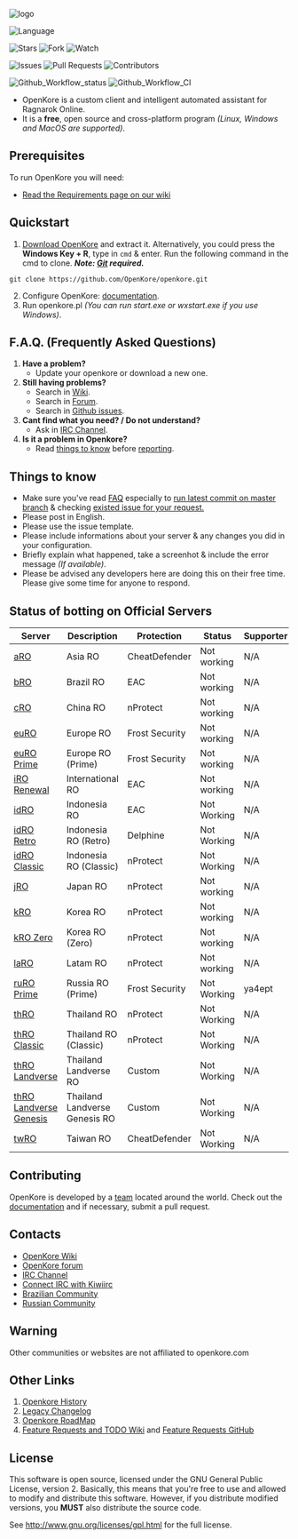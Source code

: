 ![logo](https://upload.wikimedia.org/wikipedia/commons/b/b5/Kore_2g_logo.png)

![Language](https://img.shields.io/badge/language-Perl-blue.svg)

![Stars](https://img.shields.io/github/stars/OpenKore/openkore)
![Fork](https://img.shields.io/github/forks/OpenKore/openkore?label=Fork)
![Watch](https://img.shields.io/github/watchers/OpenKore/openkore?label=Watch)

![Issues](https://img.shields.io/github/issues/OpenKore/openkore)
![Pull Requests](https://img.shields.io/github/issues-pr/OpenKore/openkore.svg)
![Contributors](https://img.shields.io/github/contributors/OpenKore/openkore.svg)

![Github_Workflow_status](https://img.shields.io/github/actions/workflow/status/OpenKore/openkore/build_XSTools.yml?branch=master)
![Github_Workflow_CI](https://github.com/OpenKore/openkore/actions/workflows/build_XSTools.yml/badge.svg)

* OpenKore is a custom client and intelligent automated assistant for Ragnarok Online.
* It is a **free**, open source and cross-platform program _(Linux, Windows and MacOS are supported)_.

## Prerequisites

To run OpenKore you will need:
* [Read the Requirements page on our wiki](https://openkore.com/wiki/How_to_run_OpenKore#Requirements)

## Quickstart

1. [Download OpenKore](https://github.com/OpenKore/openkore/archive/master.zip) and extract it. Alternatively, you could press the **Windows Key + R**, type in ``cmd`` & enter. Run the following command in the cmd to clone.
***Note: [Git](https://git-scm.com/) required.***
```
git clone https://github.com/OpenKore/openkore.git
```

2. Configure OpenKore: [documentation](https://openkore.com/wiki/Category:Control).
3. Run openkore.pl _(You can run start.exe or wxstart.exe if you use Windows)_.

## F.A.Q. (Frequently Asked Questions)
<!-- Source: https://forums.openkore.com/viewtopic.php?f=0&t=11287 -->
 1. **Have a problem?**
    - Update your openkore or download a new one.
 2. **Still having problems?**
    - Search in [Wiki](https://openkore.com/wiki/).
    - Search in [Forum](https://forums.openkore.com/).
    - Search in [Github issues](https://github.com/openkore/openkore/issues?utf8=%E2%9C%93&q=).
 3. **Cant find what you need? / Do not understand?**
    - Ask in [IRC Channel](https://webchat.freenode.net/#openkore).
 4. **Is it a problem in Openkore?**
    - Read [things to know](https://github.com/OpenKore/openkore#things-to-know) before [reporting](https://github.com/OpenKore/openkore/issues/new).

## Things to know

* Make sure you've read [FAQ](https://github.com/OpenKore/openkore#faq-frequently-asked-questions) especially to [run latest commit on master branch](https://github.com/OpenKore/openkore/commits/master) & checking [existed issue for your request.](https://github.com/OpenKore/openkore/issues?utf8=%E2%9C%93&q=)
* Please post in English.
* Please use the issue template.
* Please include informations about your server & any changes you did in your configuration.
* Briefly explain what happened, take a screenhot & include the error message _(If available)_.
* Please be advised any developers here are doing this on their free time. Please give some time for anyone to respond.

## Status of botting on Official Servers

| Server | Description | Protection | Status | Supporter |
| --- | --- | --- | --- | --- |
| [aRO](https://www.gnjoy.asia/) | Asia RO | CheatDefender | Not working | N/A |
| [bRO](http://ragnarok.uol.com.br/) | Brazil RO | EAC | Not working | N/A |
| [cRO](http://ro.qiquanwl.com) | China RO | nProtect | Not working | N/A |
| [euRO](https://eu.4game.com/ro/) | Europe RO | Frost Security | Not working | N/A |
| [euRO Prime](https://eu.4game.com/roprime/) | Europe RO (Prime) | Frost Security | Not working | N/A |
| [iRO Renewal](http://renewal.playragnarok.com/) | International RO | EAC | Not working | N/A |
| [idRO](https://ro.gnjoy.id/) | Indonesia RO | EAC | Not Working | N/A |
| [idRO Retro](https://roretro.gnjoy.id/) | Indonesia RO (Retro) | Delphine | Not Working | N/A |
| [idRO Classic](https://roclassic.gnjoy.id/) | Indonesia RO (Classic) | nProtect | Not Working | N/A |
| [jRO](https://ragnarokonline.gungho.jp/) | Japan RO | nProtect | Not working | N/A |
| [kRO](http://ro.gnjoy.com/) | Korea RO | nProtect | Not working | N/A |
| [kRO Zero](http://roz.gnjoy.com/) | Korea RO (Zero) | nProtect | Not working | N/A |
| [laRO](https://www.gnjoylatam.com/) | Latam RO | nProtect | Not working | N/A |
| [ruRO Prime](https://ru.4game.com/roprime/) | Russia RO (Prime) | Frost Security | Not Working | ya4ept |
| [thRO](https://ro.gnjoy.in.th/) | Thailand RO | nProtect | Not Working | N/A |
| [thRO Classic](https://roc.gnjoy.in.th/) | Thailand RO (Classic) | nProtect | Not Working | N/A |
| [thRO Landverse](https://rolth.maxion.gg/) | Thailand Landverse RO | Custom | Not Working | N/A |
| [thRO Landverse Genesis](https://rolg.maxion.gg/) | Thailand Landverse Genesis RO | Custom | Not Working | N/A |
| [twRO](https://ro.gnjoy.com.tw/) | Taiwan RO | CheatDefender | Not Working | N/A |

## Contributing

OpenKore is developed by a [team](https://github.com/OpenKore/openkore/graphs/contributors) located around the world. Check out the [documentation](https://openkore.com/wiki/Manual) and if necessary, submit a pull request.

## Contacts

* [OpenKore Wiki](https://openkore.com/wiki/)
* [OpenKore forum](https://forums.openkore.com/)
* [IRC Channel](https://webchat.freenode.net/#openkore)
* [Connect IRC with Kiwiirc](https://kiwiirc.com/client/irc.freenode.net/?nick=IRC-Source_?#openkore)
* [Brazilian Community](http://openkorebrasil.org/)
* [Russian Community](https://RO-fan.ru/)

## **Warning**

Other communities or websites are not affiliated to openkore.com

## Other Links

1. [Openkore History](http://openkore.com/index.php/OpenKore)
2. [Legacy Changelog](https://github.com/OpenKore/openkore/blob/master/LegacyChangelog.md)
3. [Openkore RoadMap](http://openkore.com/index.php/Roadmap)
4. [Feature Requests and TODO Wiki](https://openkore.com/wiki/Category:Feature_Request) and [Feature Requests GitHub](https://github.com/OpenKore/openkore/issues?q=is%3Aopen+is%3Aissue+label%3A%22feature+request%22)

## License

This software is open source, licensed under the GNU General Public License, version 2.
Basically, this means that you're free to use and allowed to modify and distribute this software.
However, if you distribute modified versions, you **MUST** also distribute the source code.


See http://www.gnu.org/licenses/gpl.html for the full license.
